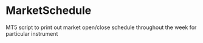 # MarketSchedule
MT5 script to print out market open/close schedule throughout the week for particular instrument

